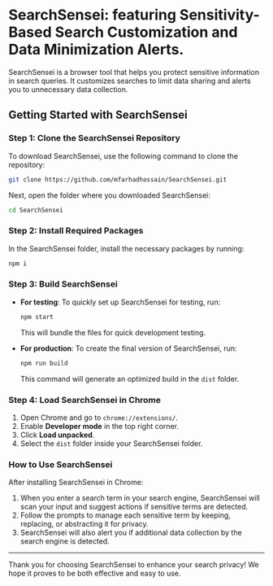 # SearchSensei: featuring Sensitivity-Based Search Customization and Data Minimization Alerts.

SearchSensei is a browser tool that helps you protect sensitive information in search queries. It customizes searches to limit data sharing and alerts you to unnecessary data collection.

## Getting Started with SearchSensei

### Step 1: Clone the SearchSensei Repository

To download SearchSensei, use the following command to clone the repository:

```bash
git clone https://github.com/mfarhadhossain/SearchSensei.git
```

Next, open the folder where you downloaded SearchSensei:

```bash
cd SearchSensei
```

### Step 2: Install Required Packages

In the SearchSensei folder, install the necessary packages by running:

```bash
npm i
```

### Step 3: Build SearchSensei

- **For testing**:
  To quickly set up SearchSensei for testing, run:

  ```bash
  npm start
  ```

  This will bundle the files for quick development testing.

- **For production**:
  To create the final version of SearchSensei, run:
  ```bash
  npm run build
  ```
  This command will generate an optimized build in the `dist` folder.

### Step 4: Load SearchSensei in Chrome

1. Open Chrome and go to `chrome://extensions/`.
2. Enable **Developer mode** in the top right corner.
3. Click **Load unpacked**.
4. Select the `dist` folder inside your SearchSensei folder.

### How to Use SearchSensei

After installing SearchSensei in Chrome:

1. When you enter a search term in your search engine, SearchSensei will scan your input and suggest actions if sensitive terms are detected.
2. Follow the prompts to manage each sensitive term by keeping, replacing, or abstracting it for privacy.
3. SearchSensei will also alert you if additional data collection by the search engine is detected.

---

Thank you for choosing SearchSensei to enhance your search privacy! We hope it proves to be both effective and easy to use.
